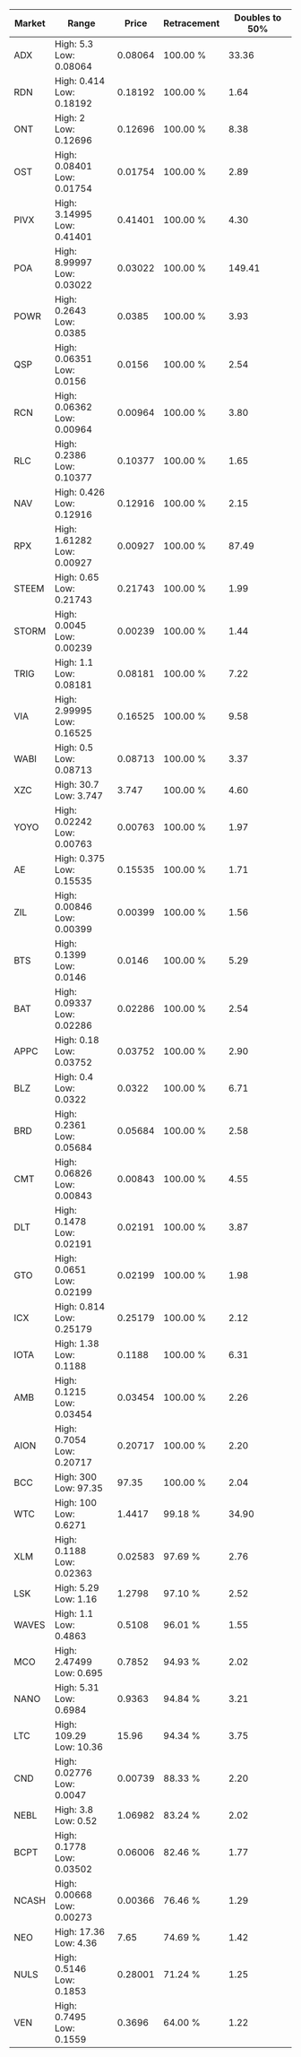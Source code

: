 | Market | Range | Price| Retracement | Doubles to 50% |
| --- | --- | --- | --- | --- |
| ADX | High: 5.3<br />Low: 0.08064 | 0.08064 | 100.00 % | 33.36 |
| RDN | High: 0.414<br />Low: 0.18192 | 0.18192 | 100.00 % | 1.64 |
| ONT | High: 2<br />Low: 0.12696 | 0.12696 | 100.00 % | 8.38 |
| OST | High: 0.08401<br />Low: 0.01754 | 0.01754 | 100.00 % | 2.89 |
| PIVX | High: 3.14995<br />Low: 0.41401 | 0.41401 | 100.00 % | 4.30 |
| POA | High: 8.99997<br />Low: 0.03022 | 0.03022 | 100.00 % | 149.41 |
| POWR | High: 0.2643<br />Low: 0.0385 | 0.0385 | 100.00 % | 3.93 |
| QSP | High: 0.06351<br />Low: 0.0156 | 0.0156 | 100.00 % | 2.54 |
| RCN | High: 0.06362<br />Low: 0.00964 | 0.00964 | 100.00 % | 3.80 |
| RLC | High: 0.2386<br />Low: 0.10377 | 0.10377 | 100.00 % | 1.65 |
| NAV | High: 0.426<br />Low: 0.12916 | 0.12916 | 100.00 % | 2.15 |
| RPX | High: 1.61282<br />Low: 0.00927 | 0.00927 | 100.00 % | 87.49 |
| STEEM | High: 0.65<br />Low: 0.21743 | 0.21743 | 100.00 % | 1.99 |
| STORM | High: 0.0045<br />Low: 0.00239 | 0.00239 | 100.00 % | 1.44 |
| TRIG | High: 1.1<br />Low: 0.08181 | 0.08181 | 100.00 % | 7.22 |
| VIA | High: 2.99995<br />Low: 0.16525 | 0.16525 | 100.00 % | 9.58 |
| WABI | High: 0.5<br />Low: 0.08713 | 0.08713 | 100.00 % | 3.37 |
| XZC | High: 30.7<br />Low: 3.747 | 3.747 | 100.00 % | 4.60 |
| YOYO | High: 0.02242<br />Low: 0.00763 | 0.00763 | 100.00 % | 1.97 |
| AE | High: 0.375<br />Low: 0.15535 | 0.15535 | 100.00 % | 1.71 |
| ZIL | High: 0.00846<br />Low: 0.00399 | 0.00399 | 100.00 % | 1.56 |
| BTS | High: 0.1399<br />Low: 0.0146 | 0.0146 | 100.00 % | 5.29 |
| BAT | High: 0.09337<br />Low: 0.02286 | 0.02286 | 100.00 % | 2.54 |
| APPC | High: 0.18<br />Low: 0.03752 | 0.03752 | 100.00 % | 2.90 |
| BLZ | High: 0.4<br />Low: 0.0322 | 0.0322 | 100.00 % | 6.71 |
| BRD | High: 0.2361<br />Low: 0.05684 | 0.05684 | 100.00 % | 2.58 |
| CMT | High: 0.06826<br />Low: 0.00843 | 0.00843 | 100.00 % | 4.55 |
| DLT | High: 0.1478<br />Low: 0.02191 | 0.02191 | 100.00 % | 3.87 |
| GTO | High: 0.0651<br />Low: 0.02199 | 0.02199 | 100.00 % | 1.98 |
| ICX | High: 0.814<br />Low: 0.25179 | 0.25179 | 100.00 % | 2.12 |
| IOTA | High: 1.38<br />Low: 0.1188 | 0.1188 | 100.00 % | 6.31 |
| AMB | High: 0.1215<br />Low: 0.03454 | 0.03454 | 100.00 % | 2.26 |
| AION | High: 0.7054<br />Low: 0.20717 | 0.20717 | 100.00 % | 2.20 |
| BCC | High: 300<br />Low: 97.35 | 97.35 | 100.00 % | 2.04 |
| WTC | High: 100<br />Low: 0.6271 | 1.4417 | 99.18 % | 34.90 |
| XLM | High: 0.1188<br />Low: 0.02363 | 0.02583 | 97.69 % | 2.76 |
| LSK | High: 5.29<br />Low: 1.16 | 1.2798 | 97.10 % | 2.52 |
| WAVES | High: 1.1<br />Low: 0.4863 | 0.5108 | 96.01 % | 1.55 |
| MCO | High: 2.47499<br />Low: 0.695 | 0.7852 | 94.93 % | 2.02 |
| NANO | High: 5.31<br />Low: 0.6984 | 0.9363 | 94.84 % | 3.21 |
| LTC | High: 109.29<br />Low: 10.36 | 15.96 | 94.34 % | 3.75 |
| CND | High: 0.02776<br />Low: 0.0047 | 0.00739 | 88.33 % | 2.20 |
| NEBL | High: 3.8<br />Low: 0.52 | 1.06982 | 83.24 % | 2.02 |
| BCPT | High: 0.1778<br />Low: 0.03502 | 0.06006 | 82.46 % | 1.77 |
| NCASH | High: 0.00668<br />Low: 0.00273 | 0.00366 | 76.46 % | 1.29 |
| NEO | High: 17.36<br />Low: 4.36 | 7.65 | 74.69 % | 1.42 |
| NULS | High: 0.5146<br />Low: 0.1853 | 0.28001 | 71.24 % | 1.25 |
| VEN | High: 0.7495<br />Low: 0.1559 | 0.3696 | 64.00 % | 1.22 |
